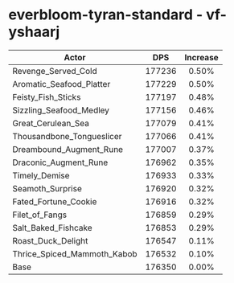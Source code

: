 # everbloom-tyran-standard - vf-yshaarj
| Actor | DPS | Increase |
|---|:---:|:---:|
|Revenge_Served_Cold|177236|0.50%|
|Aromatic_Seafood_Platter|177229|0.50%|
|Feisty_Fish_Sticks|177197|0.48%|
|Sizzling_Seafood_Medley|177156|0.46%|
|Great_Cerulean_Sea|177079|0.41%|
|Thousandbone_Tongueslicer|177066|0.41%|
|Dreambound_Augment_Rune|177007|0.37%|
|Draconic_Augment_Rune|176962|0.35%|
|Timely_Demise|176933|0.33%|
|Seamoth_Surprise|176920|0.32%|
|Fated_Fortune_Cookie|176916|0.32%|
|Filet_of_Fangs|176859|0.29%|
|Salt_Baked_Fishcake|176853|0.29%|
|Roast_Duck_Delight|176547|0.11%|
|Thrice_Spiced_Mammoth_Kabob|176532|0.10%|
|Base|176350|0.00%|
